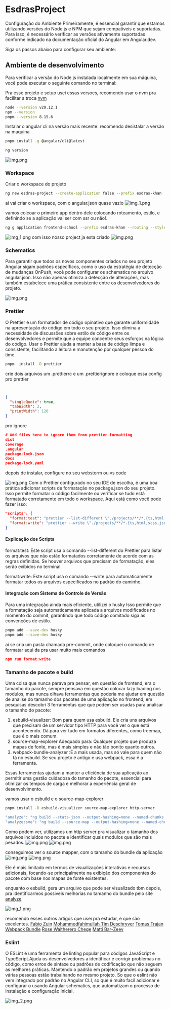 # EsdrasProject






Configuração do Ambiente
Primeiramente, é essencial garantir que estamos utilizando versões do Node.js e NPM que sejam compatíveis e suportadas. Para isso, é necessário verificar as versões ativamente suportadas conforme indicado na documentação oficial do Angular em Angular.dev.

Siga os passos abaixo para configurar seu ambiente:



## Ambiente de desenvolvimento
Para verificar a versão do Node.js instalada localmente em sua máquina, você pode executar o seguinte comando no terminal:

Pra esse projeto e setup usei  essas versoes, recomendo usar o nvm pra facilitar a troca
[nvm](https://github.com/nvm-sh/nvm)
```bash
node --version v20.12.1
npm --version 
pnpm --version 8.15.6
```

Instalar o angular cli na versão mais recente.
recomendo desistalar a versão na maquina
```bash
pnpm install -g @angular/cli@latest

ng version
```
![img.png](docs/imgs/img.png)
### Workspace
Criar o workspace do projeto

```bash
ng new esdras-project --create-application false --prefix esdras-khan
```

ai vai criar o workspace, com o angular.json quase vazio
![img_1.png](docs/imgs/img_1.png)

vamos colcoar o primeiro app dentro dele
colocando roteamento, estilo, e definindo se a aplicação vai ser com ssr ou não!.
```bash
ng g application frontend-school --prefix esdras-khan --routing --style=scss --strict --ssr false

```
![img_1.png](docs/imgs/img2.png)
com isso nosso project ja esta criado
![img.png](docs/imgs/appcriado.png)

### Schematics
Para garantir que todos os novos componentes criados no seu projeto Angular 
sigam padrões específicos,
como o uso da estratégia de detecção de mudanças OnPush, 
você pode configurar os schematics no arquivo angular.json.
Isso não apenas otimiza a detecção de alterações, mas também 
estabelece uma prática consistente entre os desenvolvedores do projeto.

![img.png](docs/imgs/schematics.png)

### Prettier

O Prettier é um formatador de código opinativo que garante uniformidade na
apresentação do código em todo o seu projeto. Isso elimina a necessidade de 
discussões sobre estilo de código entre os desenvolvedores e 
permite que a equipe concentre seus esforços na lógica do código.
Usar o Prettier ajuda a manter a base de código limpa e consistente, 
facilitando a leitura e manutenção por qualquer pessoa do time.


```bash
pnpm  install -D prettier
```
crie dois arquivos um .prettierrc e um .prettierignore
e coloque essa config pro prettier
```json


{
  "singleQuote": true,
  "tabWidth": 2,
  "printWidth": 120
}
```
pro ignore
```json 
# Add files here to ignore them from prettier formatting
dist
coverage
.angular
package-lock.json
docs
package-lock.yaml

```


depois de instalar, configure no seu webstorm ou vs code

![img.png](docs/imgs/wbe.png)
Com o Prettier configurado no seu IDE de escolha, 
é uma boa prática adicionar scripts de formatação no
package.json do seu projeto. 
Isso permite formatar o código facilmente ou verificar se tudo 
está formatado corretamente em todo o workspace. 
Aqui está como você pode fazer isso:

```json
"scripts": {
  "format:test": "prettier --list-different \"./projects/**/*.{ts,html,scss,json}\"",
  "format:write": "prettier --write \"./projects/**/*.{ts,html,scss,json}\""
}
```

#### Explicação dos Scripts
format:test: Este script usa o comando --list-different do Prettier para listar os arquivos que não estão formatados corretamente de acordo com as regras definidas. Se houver arquivos que precisam de formatação, eles serão exibidos no terminal.

format:write: Este script usa o comando --write para automaticamente formatar todos os arquivos especificados no padrão do caminho.


#### Integração com Sistema de Controle de Versão

Para uma integração ainda mais eficiente, utilizei o husky
Isso permite que a formatação seja automaticamente
aplicada a arquivos modificados no momento do commit, 
garantindo que todo código comitado siga as convenções de estilo.

```bash 
pnpm add --save-dev husky
pnpm add --save-dev husky
```
ai se cria um pasta chamada pre-commit, onde coloquei o comando de formatar
aqui da pra usar muito mais comandos
```json
npm run format:write
```

### Tamanho de pacote e build
Uma coisa que nunca parava pra pensar, em questão de frontend, era o tamanho do pacote,
sempre pensava em questão colocar lazy loading nos modulos, mas nunca olhava ferramentas que poderia me ajudar
em questão de analise do tamanho dos pacotes de uma aplicação no frontend, em pesquisas descobri 3 ferramentas
que que podem ser usadas para analisar o tamanho do pacote:

1. esbuild-visualizer: Bom para quem usa esbuild. Ele cria uns arquivos que precisam de um servidor tipo HTTP para você ver o que está acontecendo. Dá para ver tudo em formatos diferentes, como treemap, que é o mais comum.
2. source-map-explorer
   Adequado para: Qualquer projeto que produza mapas de fonte, mas é mais simples e não tão bonito quanto outros. 
3. webpack-bundle-analyzer :É a mais usada, mas só vale para quem não tá no esbuild. Se seu projeto é antigo e usa webpack, essa é a ferramenta.

Essas ferramentas ajudam a manter a eficiência de sua aplicação ao permitir uma gestão cuidadosa do tamanho do pacote, essencial para otimizar os tempos de carga e melhorar a experiência geral de desenvolvimento.


vamos usar o esbuild e o source-map-explorer

```bash
pnpm install -D esbuild-visualizer source-map-explorer http-server
```

```bash
"analyze": "ng build --stats-json --output-hashing=none --named-chunks && esbuild-visualizer --template treemap --metadata dist/frontend-school/stats.json --filename dist/frontend-school/analyse/index.html  && http-server -o -c-1 ./dist/frontend-school/analyse/",
"analyze:sme": "ng build --source-map --output-hashing=none --named-chunks && source-map-explorer dist/frontend-school/browser/*.js --html dist/frontend-school/sme/index.html && http-server -o -c-1 ./dist/frontend-school/sme/",

```

Como podem ver, utilizamos um http server pra visualizar o tamanho dos arquivos incluidos no pacote e identificar quais modulos que são mais pesados.
![img.png](docs/imgs/analyzer2.png)
![img.png](docs/imgs/lint.png)

conseguimos ver o source mapper, com o tamanho do bundle da aplicação
![img.png](docs/imgs/source-mapper.png)
![img.png](docs/imgs/esbuild-visualizer.png)

Ele é mais limitado em termos de visualizações interativas e recursos adicionais,
focando-se principalmente na exibição dos componentes do pacote com base nos mapas de fonte existentes.

enquanto o esbuild, gera um arquivo que pode ser visualizado tbm depois, pra identificarmos possiveis melhorias no tamanho do bundle
pelo site [analyze](https://esbuild.github.io/analyze/)

![img_1.png](img_1.png)

recomendo esses outros artigos que usei pra estudar, e que são excelentes.
[Fabio Zuin](https://medium.com/@fabiozuin/performance-you-should-keep-an-eye-on-your-bundle-constantly-and-here-is-how-40f0c00a64fb)
[Mohammedfahimullah ](https://mohammedfahimullah.medium.com/optimize-the-bundle-size-using-source-map-explorer-5e848850e578)
[Tim Deschryver](https://timdeschryver.dev/bits/optimize-your-bundle-size-with-source-map-explorer)
[Tomas Trajan](https://angularexperts.io/blog/top-10-angular-architecture-mistakes)
[Webpack Bundle](https://blog.jakoblind.no/webpack-bundle-analyzer/)
[Rose Waitherero Chege](https://www.debugbear.com/blog/webpack-bundle-analyzer)
[Matti Bar-Zeev](https://dev.to/mbarzeev/everything-you-need-to-know-about-webpacks-bundle-analyzer-g0l)



### Eslint
O ESLint é uma ferramenta de linting popular para códigos JavaScript e TypeScript.Ajuda os desenvolvedores
a identificar e corrigir problemas no código, como erros de sintaxe ou padrões 
de codificação que não seguem as melhores práticas. Mantendo o padrão 
em projetos grandes ou quando várias pessoas estão trabalhando no mesmo projeto. So que o eslint não 
vem integrado por padrão no Angular CLI, so que é muito 
facil adicionar e configurar o usando Angular schematics, que automatizam o processo de instalação
e configuração inicial.

![img_2.png](docs/imgs/img_2.png)
